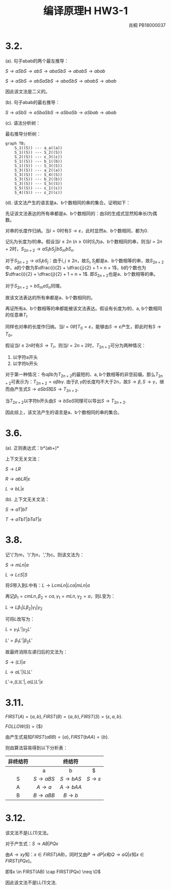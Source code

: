 <center><b><font size = 6>编译原理H HW3-1</font></b></center>
<p align = 'right'>肖桐 PB18000037</p>

# 3.2.

(a). 句子abab的两个最左推导：

$S \to aSbS \to abS \to abaSbS \to ababS \to abab$

$S \to aSbS \to abSaSbS \to abaSbS \to ababS \to abab$

因此该文法是二义的。

(b). 句子abab的最右推导：

$S \to aSbS \to aSbaSbS \to aSbaSb \to aSbab \to abab$

(c). 语法分析树：

最右推导分析树：

```mermaid
graph TB;
	S_1((S)) --- a_a((a))
	S_1((S)) --- S_2((S))
	S_2((S)) --- ε_3((ε))
	S_1((S)) --- b_1((b))
	S_1((S)) --- S_3((S))
	S_3((S)) --- a_2((a))
	S_3((S)) --- S_4((S))
	S_3((S)) --- b_2((b))
	S_3((S)) --- S_5((S))
	S_5((S)) --- ε_1((ε))
	S_4((S)) --- ε_2((ε))
```

(d). 该文法产生的语言是a、b个数相同的串的集合。证明如下：

先证该文法表达的所有串都是a、b个数相同的：由$S$的生成式显然知串长$l$为偶数。

对串的长度作归纳。当$l = 0$时有$S \to \varepsilon$，此时显然a、b个数相同，都为0.

记$S_{l}$为长度为$l$的串。假设当$l \leq 2n\ (n \geq 0)$时$S_{l}$为a、b个数相同的串，则当$l = 2n + 2$时，$S_{2n+2} \to aS_ibS_j | bS_mbS_n$.

对于$S_{2n + 2} \to aS_ibS_j$：由于$i, j \leq 2n$，故$S_i, S_j$都是a、b个数相等的串，故$S_{2n + 2}$中，a的个数为$\dfrac{i}{2} + \dfrac{j}{2} + 1 = n + 1$，b的个数也为$\dfrac{i}{2} + \dfrac{j}{2} + 1 = n + 1$. 即$S_{2n + 2}$也是a、b个数相等的串。

对于$S_{2n + 2} = bS_maS_n$同理。

故该文法表达的所有串都是a、b个数相同的。

再证所有a、b个数相等的串都能被该文法表达。假设有长度为$l$的、a, b个数相同的任意串$T_l$.

同样也对串的长度作归纳。当$l = 0$时$T_0 = \varepsilon$，能够由$S \to \varepsilon$产生，即此时有$S \to T_0$。

假设当$l \leq 2n$时有$S \to T_l$，则当$l = 2n + 2$时，$T_{2n + 2}$可分为两种情况：

1. 以字符a开头
2. 以字符b开头

对于第一种情况：令$a\beta b$为$T_{2n + 2}$的最短的、a, b个数相等的非空前缀。那么$T_{2n + 2}$可表示为：$T_{2n + 2} = a\beta b\gamma$. 由于$\beta, \gamma$的长度均不大于$2n$，故$S \to \beta, S \to \gamma$，继而由产生式$S \to aSbS$知$S \to T_{2n + 2}$. 

当$T_{2n + 2}$以字符b开头由$S \to bSaS$同理可以导出$S \to T_{2n + 2}$.

因此综上，该文法产生的语言是a、b个数相同的串的集合。

# 3.6.

(a). 正则表达式：b\*(ab+)\*

上下文无关文法：

$S \to LR$

$R \to abLR | \varepsilon$

$L \to bL | \varepsilon$

(b). 上下文无关文法：

$S \to aT | bT$

$T \to aTbT | bTaT | \varepsilon$

# 3.8.

记'('为m，')'为n，','为c。则该文法为：

$S \to mLn | a$

$L \to LcS | S$

将$S$带入到$L$中有：$L \to LcmLn | Lca | mLn | a$

再记$\beta_1 = cmLn, \beta_2 = ca, \gamma_1 = mLn, \gamma_2 = a$，则$L$变为：

$L \to L\beta_1 | L\beta_2 | \gamma_1 | \gamma_2$

可将$L$改写为：

$L = \gamma_1L' | \gamma_2L'$

$L' = \beta_1L' | \beta_2L'$

故最终消除左递归后的文法为：

$S \to (L) | a$

$L \to aL' | (L)L'$

$L' \to ,(L)L' | ,a(L)L' | \varepsilon$

# 3.11.

$FIRST(A) = \{a, b\}, FIRST(B) = \{a, b\}, FIRST(S) = \{\varepsilon, a, b\}$. 

$FOLLOW(S) = \{\$\}$

由产生式易知$FIRST(aBB) = \{a\}, FIRST(bAA) = \{b\}$.

则由算法容易得到以下分析表：

| 非终结符 |      | 终结符 |      |
| :------: | :--: | :----: | :----: |
|          |  a   |   b    | \$ |
|    S     | $S \to aBS$ | $S \to bAS$ | $S \to \varepsilon$ |
|    A     | $A \to a$ | $A \to bAA$ |      |
|    B     | $B \to aBB$ | $B \to b$ |      |

# 3.12.

该文法不是LL(1)文法。

对于产生式：$S \to AB | PQx$

由$A \to xy$知：$x \in FIRST(AB)$，同时又由$P \to dP|\varepsilon$和$Q \to aQ|\varepsilon$知$x \in FIRST(PQx)$。

即$x \in FIRST(AB) \cap FIRST(PQx) \neq \O$

因此该文法不是LL(1)文法.